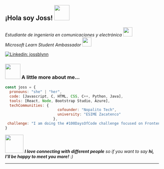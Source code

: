 <h2> ¡Hola soy Joss! <img src="https://media.giphy.com/media/mGcNjsfWAjY5AEZNw6/giphy.gif" width="50"></h2>

<p><em> Estudiante de ingeniería en comunicaciones y electrónica <img src="https://media.giphy.com/media/fYSnHlufseco8Fh93Z/giphy.gif" width="30"></br> Microsoft Learn Student Ambassador </a><img src="https://media.giphy.com/media/WUlplcMpOCEmTGBtBW/giphy.gif" width="30"> 
</em></p>

[![Linkedin: jossblynn](https://img.shields.io/badge/-jossblynn-blue?style=flat-square&logo=Linkedin&logoColor=white&link=https://www.linkedin.com/in/jossblynn/)](https://www.linkedin.com/in/jossblynn/)



### <img src="https://media.giphy.com/media/VgCDAzcKvsR6OM0uWg/giphy.gif" width="50"> A little more about me...  

```javascript
const joss = {
  pronouns: "she" | "her",
  code: [Javascript, C, HTML, CSS, C++, Python, Java],
  tools: [React, Node, Bootstrap Studio, Azure],
  techCommunities: {
                        cofounder: "Nopalito Tech",
                        university: "ESIME Zacatenco"
                      },
 challenge: "I am doing the #100DaysOfCode challenge focused on Frontend"
}
```

<img src="https://media.giphy.com/media/LnQjpWaON8nhr21vNW/giphy.gif" width="60"> <em><b>I love connecting with different people</b> so if you want to say <b>hi, I'll be happy to meet you more!</b> :)</em>

---
